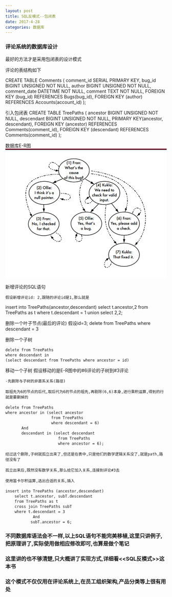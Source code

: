 ```yaml
---
layout: post
title: SQL反模式--包闭表
date: 2017-4-28
categories: 数据库
---
```


### 评论系统的数据库设计

最好的方法才是采用包闭表的设计模式

评论的表结构如下

CREATE TABLE Comments (
	comment_id SERIAL PRIMARY KEY,
	bug_id BIGINT UNSIGNED NOT NULL,
	author BIGINT UNSIGNED NOT NULL,
	comment_date DATETIME NOT NULL,
	comment TEXT NOT NULL,
	FOREIGN KEY (bug_id) REFERENCES Bugs(bug_id),
	FOREIGN KEY (author) REFERENCES Accounts(account_id)
);

引入包闭表
CREATE TABLE TreePaths (
	ancestor BIGINT UNSIGNED NOT NULL,
	descendant BIGINT UNSIGNED NOT NULL,
	PRIMARY KEY(ancestor, descendant),
	FOREIGN KEY (ancestor) REFERENCES Comments(comment_id),
	FOREIGN KEY (descendant) REFERENCES Comments(comment_id)
);

数据库E-R图
![closure table illustration](/images/170428.png)


新增评论的SQL语句

	假设新增评论id: 2,跟随的评论id是1,那么就是
insert into TreePaths(ancestor,descendant)
	select t.ancestor,2
	from TreePaths as t
	where t.descendant = 1
	union 
	select 2,2;
	
	
删除一个叶子节点(最后的评论)
	假设id=3;
delete from TreePaths where descendant = 3

删除一个子树
	
	delete from TreePaths 
	where descendant in 
	(select descendant from TreePaths where ancestor = id)

移动一个子树
  假设移动的是E-R图中的#6评论的子树到#3评论
	
	-先删除与子树的非直系关系(路径)
	
	取祖先为6的节点的后代,取后代为6的节点的祖先,再剔除(6,6)本身,进行乘积运算,得到的行就是要删掉的
	
	delete from TreePaths 
	where ancestor in (select ancestor		
						from TreePaths
						where descendant = 6)
		   And
		   descendant in (select descendant 
						   from TreePaths			
						   where ancestor = 6);
		   
	经过这个删除,子树就孤立出来了,但还是在表中,只是他们的数学逻辑关系没了,就是path,路径没有了
	
	孤立出来后,既然没有数学关系,那么给它加入关系,连接到评论#3去
	
	使用笛卡尔积运算,选出合适的关系,插入
	
	insert into TreePaths (ancestor,descendant)
		select t.ancestor, subT.descendant
		from TreePaths as t
		cross join TreePaths subT
		where t.descendant = 3
				And
			   subT.ancestor = 6;
			   
			   
			   
### 不同数据库语法会不一样,以上SQL语句不能完美移植,这里只讲例子,把原理讲了,实际使用做相应修改即可,也算是做个笔记
### 这里讲的也不够清楚,只大概讲了实现方式,详细看<<SQL反模式>>这本书
### 这个模式不仅仅用在评论系统上,在员工组织架构,产品分类等上很有用处
